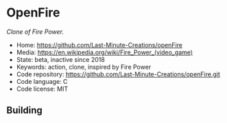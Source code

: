 # OpenFire

_Clone of Fire Power._

- Home: https://github.com/Last-Minute-Creations/openFire
- Media: <https://en.wikipedia.org/wiki/Fire_Power_(video_game)>
- State: beta, inactive since 2018
- Keywords: action, clone, inspired by Fire Power
- Code repository: https://github.com/Last-Minute-Creations/openFire.git
- Code language: C
- Code license: MIT

## Building
